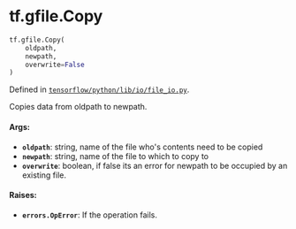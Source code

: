 <div itemscope itemtype="http://developers.google.com/ReferenceObject">
<meta itemprop="name" content="tf.gfile.Copy" />
<meta itemprop="path" content="Stable" />
</div>

# tf.gfile.Copy

``` python
tf.gfile.Copy(
    oldpath,
    newpath,
    overwrite=False
)
```



Defined in [`tensorflow/python/lib/io/file_io.py`](https://www.tensorflow.org/code/tensorflow/python/lib/io/file_io.py).

Copies data from oldpath to newpath.

#### Args:

* <b>`oldpath`</b>: string, name of the file who's contents need to be copied
* <b>`newpath`</b>: string, name of the file to which to copy to
* <b>`overwrite`</b>: boolean, if false its an error for newpath to be occupied by an
      existing file.


#### Raises:

* <b>`errors.OpError`</b>: If the operation fails.
